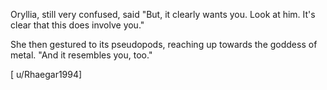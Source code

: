 Oryllia, still very confused, said "But, it clearly wants you. Look at him. It's clear that this does involve you."

She then gestured to its pseudopods, reaching up towards the goddess of metal. "And it resembles you, too."

\[ u/Rhaegar1994\]